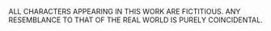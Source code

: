 ALL CHARACTERS APPEARING IN THIS WORK ARE FICTITIOUS.
ANY RESEMBLANCE TO THAT OF THE REAL WORLD IS PURELY COINCIDENTAL.
